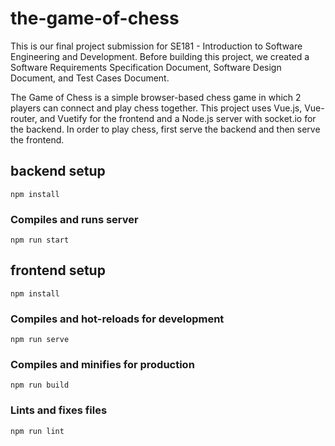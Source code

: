 # the-game-of-chess

This is our final project submission for SE181 - Introduction to Software Engineering and Development. Before building this project, we created a Software Requirements Specification Document, Software Design Document, and Test Cases Document. 

The Game of Chess is a simple browser-based chess game in which 2 players can connect and play chess together. This project uses Vue.js, Vue-router, and Vuetify for the frontend and a Node.js server with socket.io for the backend. In order to play chess, first serve the backend and then serve the frontend. 

## backend setup
```
npm install
```

### Compiles and runs server
```
npm run start
```

## frontend setup
```
npm install
```

### Compiles and hot-reloads for development
```
npm run serve
```

### Compiles and minifies for production
```
npm run build
```

### Lints and fixes files
```
npm run lint
```


```
